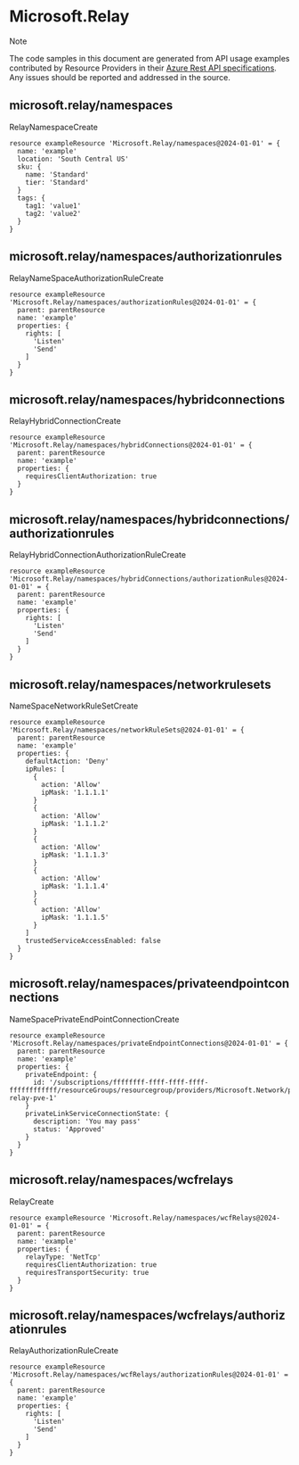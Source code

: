 # Microsoft.Relay
  
> [!NOTE]
> The code samples in this document are generated from API usage examples contributed by Resource Providers in their [Azure Rest API specifications](https://github.com/Azure/azure-rest-api-specs). Any issues should be reported and addressed in the source.


## microsoft.relay/namespaces

RelayNamespaceCreate
```bicep
resource exampleResource 'Microsoft.Relay/namespaces@2024-01-01' = {
  name: 'example'
  location: 'South Central US'
  sku: {
    name: 'Standard'
    tier: 'Standard'
  }
  tags: {
    tag1: 'value1'
    tag2: 'value2'
  }
}
```

## microsoft.relay/namespaces/authorizationrules

RelayNameSpaceAuthorizationRuleCreate
```bicep
resource exampleResource 'Microsoft.Relay/namespaces/authorizationRules@2024-01-01' = {
  parent: parentResource 
  name: 'example'
  properties: {
    rights: [
      'Listen'
      'Send'
    ]
  }
}
```

## microsoft.relay/namespaces/hybridconnections

RelayHybridConnectionCreate
```bicep
resource exampleResource 'Microsoft.Relay/namespaces/hybridConnections@2024-01-01' = {
  parent: parentResource 
  name: 'example'
  properties: {
    requiresClientAuthorization: true
  }
}
```

## microsoft.relay/namespaces/hybridconnections/authorizationrules

RelayHybridConnectionAuthorizationRuleCreate
```bicep
resource exampleResource 'Microsoft.Relay/namespaces/hybridConnections/authorizationRules@2024-01-01' = {
  parent: parentResource 
  name: 'example'
  properties: {
    rights: [
      'Listen'
      'Send'
    ]
  }
}
```

## microsoft.relay/namespaces/networkrulesets

NameSpaceNetworkRuleSetCreate
```bicep
resource exampleResource 'Microsoft.Relay/namespaces/networkRuleSets@2024-01-01' = {
  parent: parentResource 
  name: 'example'
  properties: {
    defaultAction: 'Deny'
    ipRules: [
      {
        action: 'Allow'
        ipMask: '1.1.1.1'
      }
      {
        action: 'Allow'
        ipMask: '1.1.1.2'
      }
      {
        action: 'Allow'
        ipMask: '1.1.1.3'
      }
      {
        action: 'Allow'
        ipMask: '1.1.1.4'
      }
      {
        action: 'Allow'
        ipMask: '1.1.1.5'
      }
    ]
    trustedServiceAccessEnabled: false
  }
}
```

## microsoft.relay/namespaces/privateendpointconnections

NameSpacePrivateEndPointConnectionCreate
```bicep
resource exampleResource 'Microsoft.Relay/namespaces/privateEndpointConnections@2024-01-01' = {
  parent: parentResource 
  name: 'example'
  properties: {
    privateEndpoint: {
      id: '/subscriptions/ffffffff-ffff-ffff-ffff-ffffffffffff/resourceGroups/resourcegroup/providers/Microsoft.Network/privateEndpoints/ali-relay-pve-1'
    }
    privateLinkServiceConnectionState: {
      description: 'You may pass'
      status: 'Approved'
    }
  }
}
```

## microsoft.relay/namespaces/wcfrelays

RelayCreate
```bicep
resource exampleResource 'Microsoft.Relay/namespaces/wcfRelays@2024-01-01' = {
  parent: parentResource 
  name: 'example'
  properties: {
    relayType: 'NetTcp'
    requiresClientAuthorization: true
    requiresTransportSecurity: true
  }
}
```

## microsoft.relay/namespaces/wcfrelays/authorizationrules

RelayAuthorizationRuleCreate
```bicep
resource exampleResource 'Microsoft.Relay/namespaces/wcfRelays/authorizationRules@2024-01-01' = {
  parent: parentResource 
  name: 'example'
  properties: {
    rights: [
      'Listen'
      'Send'
    ]
  }
}
```
